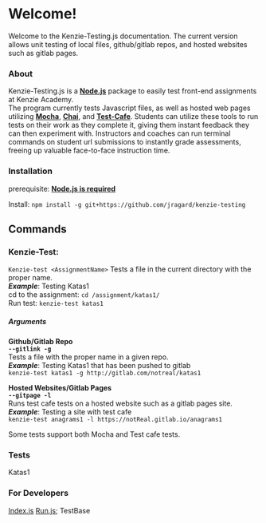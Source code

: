 # Welcome!
Welcome to the Kenzie-Testing.js documentation. 
The current version allows unit testing of local files, github/gitlab repos, and hosted websites such as gitlab pages.

### About
Kenzie-Testing.js is a **[Node.js](https://nodejs.org/en/)** package to easily test front-end assignments at Kenzie Academy. \
The program currently tests Javascript files, as well as hosted web pages utilizing **[Mocha](https://github.com/mochajs/mocha)**, **[Chai](https://github.com/chaijs/chai)**, and **[Test-Cafe](https://github.com/DevExpress/testcafe)**. Students can utilize these tools to run tests on their work as they complete it, giving them instant feedback they can then experiment with. Instructors and coaches can run terminal commands on student url submissions to instantly grade assessments, freeing up valuable face-to-face instruction time.


### Installation
prerequisite: 
**[Node.js is required](https://nodejs.org/en/)**

Install: `npm install -g git+https://github.com/jragard/kenzie-testing`



## Commands
### Kenzie-Test:
`Kenzie-test <AssignmentName>`
Tests a file in the current directory with the proper name. \
**_Example_**: Testing Katas1\
cd to the assignment: `cd /assignment/katas1/`\
Run test: `kenzie-test katas1`


##### Arguments
**Github/Gitlab Repo**\
**`--gitlink -g`**\
Tests a file with the proper name in a given repo.\
_**Example**_: Testing Katas1 that has been pushed to gitlab\
`kenzie-test katas1 -g http://gitlab.com/notreal/katas1`

**Hosted Websites/Gitlab Pages**\
**`--gitpage -l`**\
Runs test cafe tests on a hosted website such as a gitlab pages site.\
**_Example_**: Testing a site with test cafe\
`kenzie-test anagrams1 -l https://notReal.gitlab.io/anagrams1`

Some tests support both Mocha and Test cafe tests.

### Tests
Katas1 

### For Developers

[Index.js](articles/index.md)
[Run.js](articles/run.md);
TestBase
